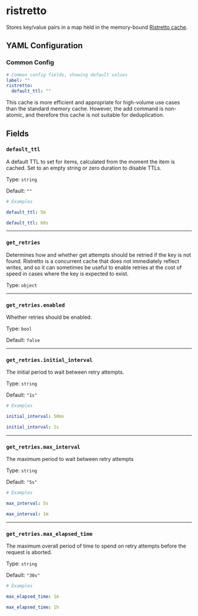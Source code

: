 # ristretto

Stores key/value pairs in a map held in the memory-bound [Ristretto cache](https://github.com/dgraph-io/ristretto).

## YAML Configuration

### Common Config

```yaml
# Common config fields, showing default values
label: ""
ristretto:
  default_ttl: ""
```

This cache is more efficient and appropriate for high-volume use cases than the standard memory cache. However, the add command is non-atomic, and therefore this cache is not suitable for deduplication.

## Fields

### `default_ttl`

A default TTL to set for items, calculated from the moment the item is cached. Set to an empty string or zero duration to disable TTLs.

Type: `string`

Default: `""`

```yaml
# Examples

default_ttl: 5m

default_ttl: 60s
```

---

### `get_retries`

Determines how and whether get attempts should be retried if the key is not found. Ristretto is a concurrent cache that does not immediately reflect writes, and so it can sometimes be useful to enable retries at the cost of speed in cases where the key is expected to exist.

Type: `object`

---

### `get_retries.enabled`

Whether retries should be enabled.

Type: `bool`

Default: `false`

---

### `get_retries.initial_interval`

The initial period to wait between retry attempts.

Type: `string`

Default: `"1s"`

```yaml
# Examples

initial_interval: 50ms

initial_interval: 1s
```

---

### `get_retries.max_interval`

The maximum period to wait between retry attempts

Type: `string`

Default: `"5s"`

```yaml
# Examples

max_interval: 5s

max_interval: 1m
```

---

### `get_retries.max_elapsed_time`

The maximum overall period of time to spend on retry attempts before the request is aborted.

Type: `string`

Default: `"30s"`

```yaml
# Examples

max_elapsed_time: 1m

max_elapsed_time: 1h
```